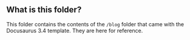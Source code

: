 ## What is this folder?
This folder contains the contents of the `/blog` folder that came with the Docusaurus 3.4 template. They are here for reference.